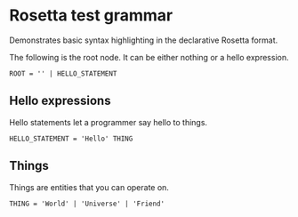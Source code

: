 # Rosetta test grammar

Demonstrates basic syntax highlighting in the declarative Rosetta format.

The following is the root node. It can be either nothing or a hello expression.

```rosetta
ROOT = '' | HELLO_STATEMENT
```

## Hello expressions

Hello statements let a programmer say hello to things.

```rosetta
HELLO_STATEMENT = 'Hello' THING
```

## Things

Things are entities that you can operate on.

```rosetta
THING = 'World' | 'Universe' | 'Friend'
```
